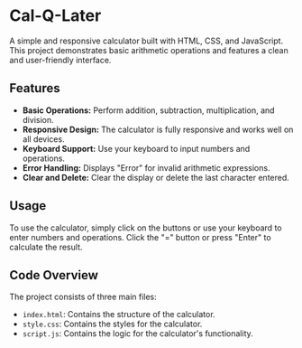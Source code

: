 <!DOCTYPE html>
<html lang="en">
<head>
    <meta charset="UTF-8">
    <meta name="viewport" content="width=device-width, initial-scale=1.0">
</head>
<body>

<h1>Cal-Q-Later</h1>

<p>A simple and responsive calculator built with HTML, CSS, and JavaScript. This project demonstrates basic arithmetic operations and features a clean and user-friendly interface.</p>

<h2>Features</h2>
<ul>
    <li><strong>Basic Operations:</strong> Perform addition, subtraction, multiplication, and division.</li>
    <li><strong>Responsive Design:</strong> The calculator is fully responsive and works well on all devices.</li>
    <li><strong>Keyboard Support:</strong> Use your keyboard to input numbers and operations.</li>
    <li><strong>Error Handling:</strong> Displays "Error" for invalid arithmetic expressions.</li>
    <li><strong>Clear and Delete:</strong> Clear the display or delete the last character entered.</li>
</ul>

<h2>Usage</h2>
<p>To use the calculator, simply click on the buttons or use your keyboard to enter numbers and operations. Click the "=" button or press "Enter" to calculate the result.</p>

<h2>Code Overview</h2>
<p>The project consists of three main files:</p>
<ul>
    <li><code>index.html</code>: Contains the structure of the calculator.</li>
    <li><code>style.css</code>: Contains the styles for the calculator.</li>
    <li><code>script.js</code>: Contains the logic for the calculator's functionality.</li>
</ul>


</body>
</html>
